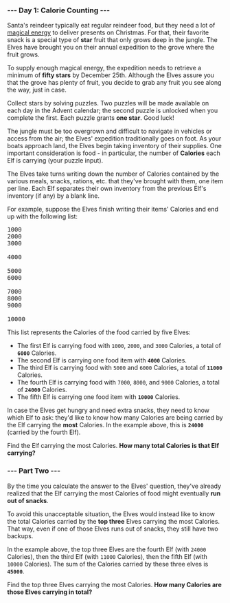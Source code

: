 ### --- Day 1: Calorie Counting ---

Santa's reindeer typically eat regular reindeer food, but they need a lot of [magical
energy](/2018/day/25) to deliver presents on Christmas. For that, their favorite snack is a special
type of <b>star</b> fruit that only grows deep in the jungle. The Elves have brought you on their
annual expedition to the grove where the fruit grows.

To supply enough magical energy, the expedition needs to retrieve a minimum of <b>fifty stars</b> by
December 25th. Although the Elves assure you that the grove has plenty of fruit, you decide to grab
any fruit you see along the way, just in case.

Collect stars by solving puzzles. Two puzzles will be made available on each day in the Advent
calendar; the second puzzle is unlocked when you complete the first. Each puzzle grants <b>one
star</b>. Good luck!

The jungle must be too overgrown and difficult to navigate in vehicles or access from the air; the
Elves' expedition traditionally goes on foot. As your boats approach land, the Elves begin taking
inventory of their supplies. One important consideration is food - in particular, the number of
<b>Calories</b> each Elf is carrying (your puzzle input).

The Elves take turns writing down the number of Calories contained by the various meals, snacks,
rations, etc. that they've brought with them, one item per line. Each Elf separates their own
inventory from the previous Elf's inventory (if any) by a blank line.

For example, suppose the Elves finish writing their items' Calories and end up with the following
list:

<pre>
1000
2000
3000

4000

5000
6000

7000
8000
9000

10000
</pre>

This list represents the Calories of the food carried by five Elves:

- The first Elf is carrying food with <code>1000</code>, <code>2000</code>, and <code>3000</code>
  Calories, a total of <b><code>6000</code></b> Calories.
- The second Elf is carrying one food item with <b><code>4000</code></b> Calories.
- The third Elf is carrying food with <code>5000</code> and <code>6000</code> Calories, a total of
  <b><code>11000</code></b> Calories.
- The fourth Elf is carrying food with <code>7000</code>, <code>8000</code>, and <code>9000</code>
  Calories, a total of <b><code>24000</code></b> Calories.
- The fifth Elf is carrying one food item with <b><code>10000</code></b> Calories.

In case the Elves get hungry and need extra snacks, they need to know which Elf to ask: they'd like
to know how many Calories are being carried by the Elf carrying the <b>most</b> Calories. In the
example above, this is <b><code>24000</code></b> (carried by the fourth Elf).

Find the Elf carrying the most Calories. <b>How many total Calories is that Elf carrying?</b>

### --- Part Two ---

By the time you calculate the answer to the Elves' question, they've already realized that the Elf
carrying the most Calories of food might eventually <b>run out of snacks</b>.

To avoid this unacceptable situation, the Elves would instead like to know the total Calories
carried by the <b>top three</b> Elves carrying the most Calories. That way, even if one of those
Elves runs out of snacks, they still have two backups.

In the example above, the top three Elves are the fourth Elf (with <code>24000</code> Calories),
then the third Elf (with <code>11000</code> Calories), then the fifth Elf (with <code>10000</codE>
Calories). The sum of the Calories carried by these three elves is <b><code>45000</code></b>.

Find the top three Elves carrying the most Calories. <b>How many Calories are those Elves carrying
in total?</b>